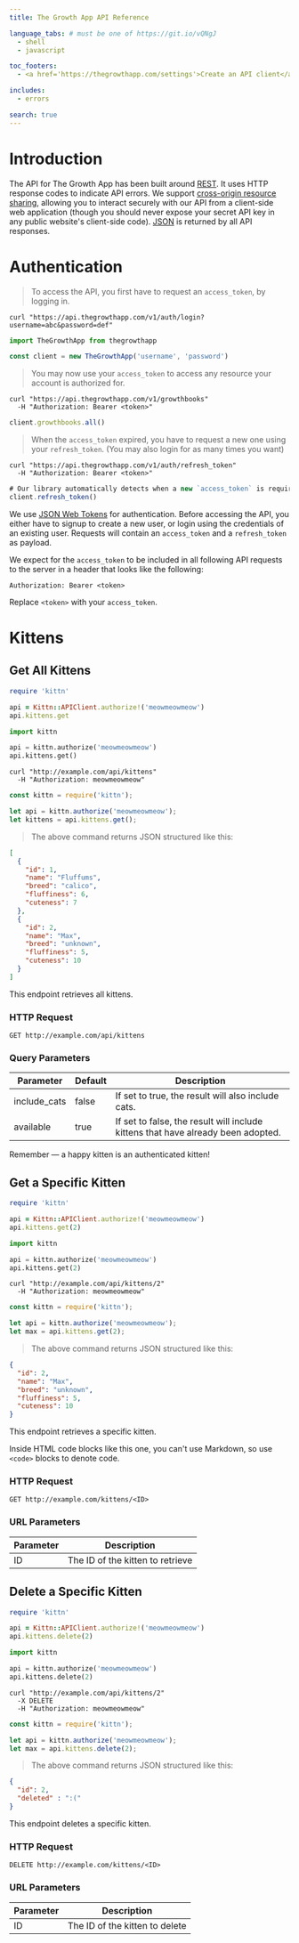 ```yaml
---
title: The Growth App API Reference

language_tabs: # must be one of https://git.io/vQNgJ
  - shell
  - javascript

toc_footers:
  - <a href='https://thegrowthapp.com/settings'>Create an API client</a>

includes:
  - errors

search: true
---
```


# Introduction

The API for The Growth App has been built around [REST](https://en.wikipedia.org/wiki/Representational_state_transfer). It uses HTTP response codes to indicate API errors. We support [cross-origin resource sharing](https://en.wikipedia.org/wiki/Cross-origin_resource_sharing), allowing you to interact securely with our API from a client-side web application (though you should never expose your secret API key in any public website's client-side code). [JSON](http://www.json.org/) is returned by all API responses.

# Authentication

> To access the API, you first have to request an `access_token`, by logging in.

```shell
curl "https://api.thegrowthapp.com/v1/auth/login?username=abc&password=def"
```

```javascript
import TheGrowthApp from thegrowthapp

const client = new TheGrowthApp('username', 'password')
```

> You may now use your `access_token` to access any resource your account is authorized for.

```shell
curl "https://api.thegrowthapp.com/v1/growthbooks"
  -H "Authorization: Bearer <token>"
```

```javascript
client.growthbooks.all()
```

> When the `access_token` expired, you have to request a new one using your `refresh_token`. (You may also login for as many times you want)

```shell
curl "https://api.thegrowthapp.com/v1/auth/refresh_token"
  -H "Authorization: Bearer <token>"
```

```javascript
# Our library automatically detects when a new `access_token` is required, and calls this method accordingly.
client.refresh_token()
```

We use [JSON Web Tokens](https://jwt.io/) for authentication. Before accessing the API, you either have to signup to create a new user, or login using the credentials of an existing user. Requests will contain an `access_token` and a `refresh_token` as payload.

We expect for the `access_token` to be included in all following API requests to the server in a header that looks like the following:

`Authorization: Bearer <token>`

<aside class="notice">
Replace <code>&lt;token&gt;</code> with your <code>access_token</code>.
</aside>

# Kittens

## Get All Kittens

```ruby
require 'kittn'

api = Kittn::APIClient.authorize!('meowmeowmeow')
api.kittens.get
```

```python
import kittn

api = kittn.authorize('meowmeowmeow')
api.kittens.get()
```

```shell
curl "http://example.com/api/kittens"
  -H "Authorization: meowmeowmeow"
```

```javascript
const kittn = require('kittn');

let api = kittn.authorize('meowmeowmeow');
let kittens = api.kittens.get();
```

> The above command returns JSON structured like this:

```json
[
  {
    "id": 1,
    "name": "Fluffums",
    "breed": "calico",
    "fluffiness": 6,
    "cuteness": 7
  },
  {
    "id": 2,
    "name": "Max",
    "breed": "unknown",
    "fluffiness": 5,
    "cuteness": 10
  }
]
```

This endpoint retrieves all kittens.

### HTTP Request

`GET http://example.com/api/kittens`

### Query Parameters

Parameter | Default | Description
--------- | ------- | -----------
include_cats | false | If set to true, the result will also include cats.
available | true | If set to false, the result will include kittens that have already been adopted.

<aside class="success">
Remember — a happy kitten is an authenticated kitten!
</aside>

## Get a Specific Kitten

```ruby
require 'kittn'

api = Kittn::APIClient.authorize!('meowmeowmeow')
api.kittens.get(2)
```

```python
import kittn

api = kittn.authorize('meowmeowmeow')
api.kittens.get(2)
```

```shell
curl "http://example.com/api/kittens/2"
  -H "Authorization: meowmeowmeow"
```

```javascript
const kittn = require('kittn');

let api = kittn.authorize('meowmeowmeow');
let max = api.kittens.get(2);
```

> The above command returns JSON structured like this:

```json
{
  "id": 2,
  "name": "Max",
  "breed": "unknown",
  "fluffiness": 5,
  "cuteness": 10
}
```

This endpoint retrieves a specific kitten.

<aside class="warning">Inside HTML code blocks like this one, you can't use Markdown, so use <code>&lt;code&gt;</code> blocks to denote code.</aside>

### HTTP Request

`GET http://example.com/kittens/<ID>`

### URL Parameters

Parameter | Description
--------- | -----------
ID | The ID of the kitten to retrieve

## Delete a Specific Kitten

```ruby
require 'kittn'

api = Kittn::APIClient.authorize!('meowmeowmeow')
api.kittens.delete(2)
```

```python
import kittn

api = kittn.authorize('meowmeowmeow')
api.kittens.delete(2)
```

```shell
curl "http://example.com/api/kittens/2"
  -X DELETE
  -H "Authorization: meowmeowmeow"
```

```javascript
const kittn = require('kittn');

let api = kittn.authorize('meowmeowmeow');
let max = api.kittens.delete(2);
```

> The above command returns JSON structured like this:

```json
{
  "id": 2,
  "deleted" : ":("
}
```

This endpoint deletes a specific kitten.

### HTTP Request

`DELETE http://example.com/kittens/<ID>`

### URL Parameters

Parameter | Description
--------- | -----------
ID | The ID of the kitten to delete

